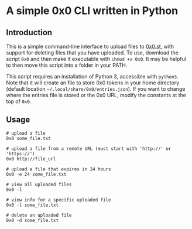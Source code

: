 # A simple 0x0 CLI written in Python

## Introduction

This is a simple command-line interface to upload files to [0x0.st](https://0x0.st), with support for deleting files that you have uploaded.
To use, download the script `0x0` and then make it executable with `chmod +x 0x0`.
It may be helpful to then move this script into a folder in your PATH.

This script requires an installation of Python 3, accessible with `python3`.
Note that it will create an file to store 0x0 tokens in your home directory (default location `~/.local/share/0x0/entries.json`).
If you want to change where the entries file is stored or the 0x0 URL, modify the constants at the top of `0x0`.

## Usage

```
# upload a file
0x0 some_file.txt

# upload a file from a remote URL (must start with 'http://' or 'https://')
0x0 http://file_url

# upload a file that expires in 24 hours
0x0 -e 24 some_file.txt

# view all uploaded files
0x0 -l

# view info for a specific uploaded file
0x0 -l some_file.txt

# delete an uploaded file
0x0 -d some_file.txt
```
